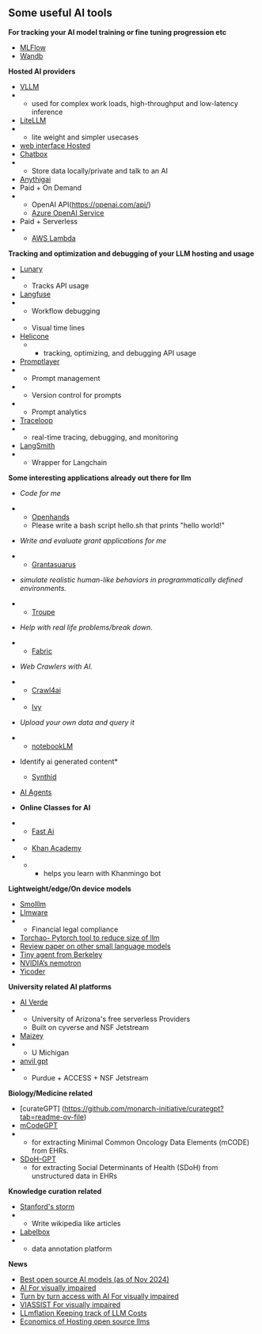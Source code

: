 ## Some useful AI tools
**For tracking your AI model training or fine tuning progression etc**
- [MLFlow](https://mlflow.org/)
- [Wandb](https://wandb.ai/home)

**Hosted AI providers**
- [VLLM](https://github.com/vllm-project/vllm)
- - used for complex work loads, high-throughput and low-latency inference
- [LiteLLM](https://docs.litellm.ai/docs/)
- - lite weight and simpler usecases
- [web interface Hosted](https://openwebui.com/)
- [Chatbox](<https://github.com/Bin-Huang/chatbox/>)
- - Store data locally/private and talk to an AI
- [Anythigai](https://docs.anythingllm.com/)
- Paid + On Demand
- - OpenAI API(https://openai.com/api/)
  - [Azure OpenAI Service](https://azure.microsoft.com/en-us/products/ai-services/openai-service)
- Paid + Serverless
- - [AWS Lambda](https://aws.amazon.com/lambda/) 

**Tracking and optimization and debugging of your LLM hosting and usage**

- [Lunary](https://lunary.ai/)
- -  Tracks API usage
- [Langfuse](https://github.com/langfuse/langfuse)
- - Workflow debugging
- - Visual time lines
- [Helicone](https://www.helicone.ai/)
    - - tracking, optimizing, and debugging API usage
- [Promptlayer](https://www.promptlayer.com/)
- - Prompt management
- - Version control for prompts
- - Prompt analytics
- [Traceloop](https://www.traceloop.com/)
- - real-time tracing, debugging, and monitoring
- [LangSmith](https://www.langchain.com/langsmith)
- - Wrapper for Langchain
         
**Some interesting applications already out there for llm**
- *Code for me*
- - [Openhands](https://docs.all-hands.dev/modules/usage/getting-started)
  - Please write a bash script hello.sh that prints "hello world!"
- *Write and evaluate grant applications for me*
- - [Grantasuarus](https://sc.edu/about/offices_and_divisions/research/news_and_pubs/news/2024/20241009_AI_Roadmap_Launch.php)
- *simulate realistic human-like behaviors in programmatically defined environments.*
- - [Troupe](https://github.com/microsoft/TinyTroupe)
- *Help with real life problems/break down*.  
- - [Fabric](https://github.com/danielmiessler/fabric)
               

- *Web Crawlers with AI.*
- - [Crawl4ai](https://github.com/unclecode/crawl4ai)
- - [Ivy](https://ivy.ai/ai-web-crawler)

- *Upload your own data and query it*
- - [notebookLM](https://notebooklm.google.com/?authuser=1&original_referer=https:%2F%2Fduckduckgo.com%23)

- Identify ai generated content*
    - [Synthid](https://deepmind.google/technologies/synthid/)
- [AI Agents](https://lilianweng.github.io/posts/2023-06-23-agent/)

- **Online Classes for AI** 
- - [Fast Ai](https://www.fast.ai/)
- - [Khan Academy](https://www.khanacademy.org)
- - - helps you learn with Khanmingo bot

**Lightweight/edge/On device models**
- [Smolllm](https://huggingface.co/HuggingFaceTB/SmolLM2-1.7B-Instruct)
- [Llmware](https://llmware.ai/)
- - Financial legal compliance
- [Torchao- Pytorch tool to reduce size of llm](https://pytorch.org/blog/pytorch-native-architecture-optimization/)
- [Review paper on other small language models](https://arxiv.org/abs/2409.15790)
- [Tiny agent from Berkeley](https://huggingface.co/squeeze-ai-lab/TinyAgent-ToolRAG)
- [NVIDIA’s nemotron](https://www.marktechpost.com/2024/09/14/nvidia-open-sources-nemotron-mini-4b-instruct-a-4096-token-capacity-small-language-model-designed-for-roleplaying-function-calling-and-efficient-on-device-deployment-with-32-attention-heads-and-9/)
- [Yicoder](https://github.com/01-ai/Yi-Coder)

**University related AI platforms**
- [AI Verde](https://chat.openai.com/)
- - University of Arizona's free serverless Providers
  - Built on cyverse and NSF Jetstream
- [Maizey](https://www.youtube.com/watch?v=Lkyy1cvQiKA)
- - U Michigan
- [anvil gpt](https://www.rcac.purdue.edu/knowledge/anvil/anvilgpt)
- - Purdue + ACCESS + NSF Jetstream

**Biology/Medicine related**
- [curateGPT] (https://github.com/monarch-initiative/curategpt?tab=readme-ov-file)
- [mCodeGPT](https://mcodegpt.org/)
- - for extracting Minimal Common Oncology Data Elements (mCODE) from EHRs.
- [SDoH-GPT](https://github.com/AIM-Harvard/SDoH)
  - for extracting Social Determinants of Health (SDoH) from unstructured data in EHRs

**Knowledge curation related**
- [Stanford's storm](https://storm.genie.stanford.edu/)
- - Write wikipedia like articles
- [Labelbox](https://docs.labelbox.com/)
- - data annotation platform


**News**
- [Best open source AI models (as of Nov 2024)](https://www.zdnet.com/article/the-best-open-source-ai-models-all-your-free-to-use-options-explained/)
- [AI For visually impaired](https://www.hackster.io/shahizat/ai-powered-application-for-the-blind-and-visually-impaired-df3f9e)
- [Turn by turn access with AI For visually impaired](https://arxiv.org/html/2410.19954v1)
- [VIASSIST For visually impaired](https://arxiv.org/html/2404.02508v1)
- [LLmflation Keeping track of LLM Costs](https://a16z.com/llmflation-llm-inference-cost/)
- [Economics of Hosting open source llms](https://towardsdatascience.com/economics-of-hosting-open-source-llms-17b4ec4e7691)


